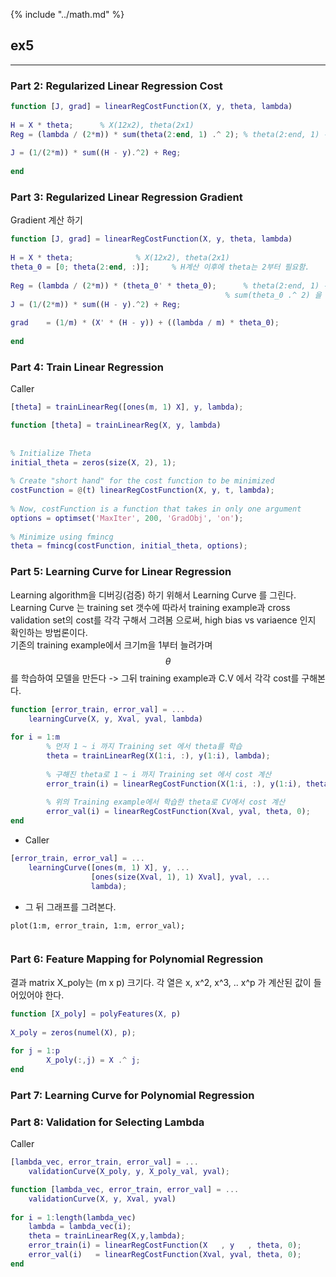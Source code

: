 {% include "../math.md" %}  

  
## ex5  
---  
  
### Part 2: Regularized Linear Regression Cost   
  
```matlab  
function [J, grad] = linearRegCostFunction(X, y, theta, lambda)  
  
H = X * theta; 		% X(12x2), theta(2x1)  
Reg = (lambda / (2*m)) * sum(theta(2:end, 1) .^ 2);	% theta(2:end, 1) -> theta(1) 은 더하면 안됨.  
  
J = (1/(2*m)) * sum((H - y).^2) + Reg;  
  
end  
```  
  
### Part 3: Regularized Linear Regression Gradient  
  
Gradient 계산 하기   
  
```matlab  
function [J, grad] = linearRegCostFunction(X, y, theta, lambda)  
  
H = X * theta; 				% X(12x2), theta(2x1)  
theta_0 = [0; theta(2:end, :)];		% H계산 이후에 theta는 2부터 필요함.  
  
Reg = (lambda / (2*m)) * (theta_0' * theta_0); 		% theta(2:end, 1) -> theta(1) 은 더하면 안됨.  
                                        		% sum(theta_0 .^ 2) 을 theta_0' * theta_0 으로 표현할 수 있음!  
J = (1/(2*m)) * sum((H - y).^2) + Reg;  
  
grad    = (1/m) * (X' * (H - y)) + ((lambda / m) * theta_0);  
  
end  
```  
  
  
### Part 4: Train Linear Regression   
  
Caller   
  
```matlab  
[theta] = trainLinearReg([ones(m, 1) X], y, lambda);  
```  
  
```matlab  
function [theta] = trainLinearReg(X, y, lambda)   
  
   
% Initialize Theta   
initial_theta = zeros(size(X, 2), 1);    
   
% Create "short hand" for the cost function to be minimized   
costFunction = @(t) linearRegCostFunction(X, y, t, lambda);   
   
% Now, costFunction is a function that takes in only one argument   
options = optimset('MaxIter', 200, 'GradObj', 'on');   
  
% Minimize using fmincg  
theta = fmincg(costFunction, initial_theta, options);  
```  
  
  
### Part 5: Learning Curve for Linear Regression  
  
Learning algorithm을 디버깅(검증) 하기 위해서 Learning Curve 를 그린다.  Learning Curve 는 training set 갯수에 따라서 training example과 cross validation set의 cost를 각각 구해서 그려봄 으로써, high bias vs variaence 인지 확인하는 방법론이다.   
기존의 training example에서 크기m을 1부터 늘려가며 $$\theta$$를 학습하여 모델을 만든다 -> 그뒤 training example과  C.V 에서 각각 cost를 구해본다.   
  
```matlab  
function [error_train, error_val] = ...  
    learningCurve(X, y, Xval, yval, lambda)  
  
for i = 1:m   
        % 먼저 1 ~ i 까지 Training set 에서 theta를 학습  
        theta = trainLinearReg(X(1:i, :), y(1:i), lambda);  
  
        % 구해진 theta로 1 ~ i 까지 Training set 에서 cost 계산  
        error_train(i) = linearRegCostFunction(X(1:i, :), y(1:i), theta, 0);   
  
        % 위의 Training example에서 학습한 theta로 CV에서 cost 계산  
        error_val(i) = linearRegCostFunction(Xval, yval, theta, 0);   
end  
```  
  
- Caller  
  
```matlab  
[error_train, error_val] = ...  
    learningCurve([ones(m, 1) X], y, ...  
                  [ones(size(Xval, 1), 1) Xval], yval, ...  
                  lambda);  
```  
  
- 그 뒤 그래프를 그려본다.   
  
```  
plot(1:m, error_train, 1:m, error_val);  
  
```  
  
### Part 6: Feature Mapping for Polynomial Regression  
  
결과 matrix X_poly는 (m x p) 크기다. 각 열은 x, x^2, x^3, .. x^p 가 계산된 값이 들어있어야 한다.    
  
```matlab  
function [X_poly] = polyFeatures(X, p)  
  
X_poly = zeros(numel(X), p);  
  
for j = 1:p  
        X_poly(:,j) = X .^ j;  
end  
```  
  
### Part 7: Learning Curve for Polynomial Regression   
  
### Part 8: Validation for Selecting Lambda   
  
Caller  
  
```matlab  
[lambda_vec, error_train, error_val] = ...  
    validationCurve(X_poly, y, X_poly_val, yval);  
```  
  
```matlab  
function [lambda_vec, error_train, error_val] = ...  
    validationCurve(X, y, Xval, yval)  
  
for i = 1:length(lambda_vec)  
    lambda = lambda_vec(i);  
    theta = trainLinearReg(X,y,lambda);  
    error_train(i) = linearRegCostFunction(X   , y   , theta, 0);  
    error_val(i)   = linearRegCostFunction(Xval, yval, theta, 0);  
end  
```  
  
